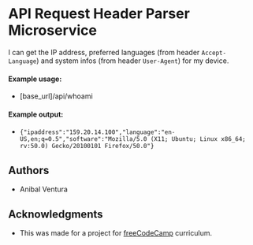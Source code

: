 # API Request Header Parser Microservice

I can get the IP address, preferred languages (from header `Accept-Language`) and system infos (from header `User-Agent`) for my device.

#### Example usage:

- [base_url]/api/whoami

#### Example output:

- `{"ipaddress":"159.20.14.100","language":"en-US,en;q=0.5","software":"Mozilla/5.0 (X11; Ubuntu; Linux x86_64; rv:50.0) Gecko/20100101 Firefox/50.0"}`

## Authors

- Anibal Ventura

## Acknowledgments

- This was made for a project for [freeCodeCamp](https://www.freecodecamp.org/) curriculum.
